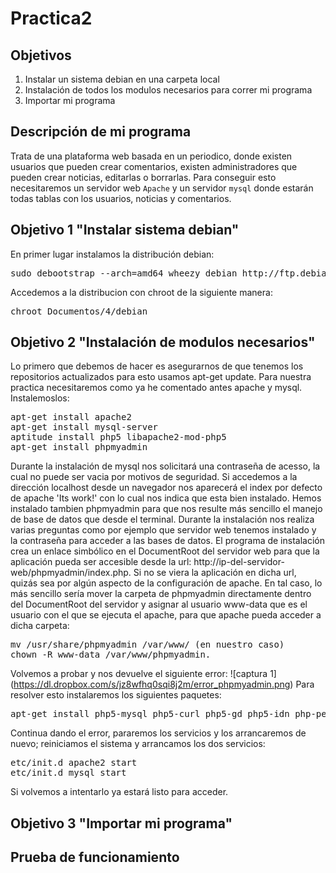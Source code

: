 Practica2
=========

Objetivos
---------
1. Instalar un sistema debian en una carpeta local
2. Instalación de todos los modulos necesarios para correr mi programa
3. Importar mi programa

Descripción de mi programa
--------------------------
Trata de una plataforma web basada en un periodico, donde existen usuarios que pueden crear comentarios, existen administradores que pueden crear noticias, editarlas o borrarlas.
Para conseguir esto necesitaremos un servidor web `Apache` y un servidor `mysql` donde estarán todas tablas con los usuarios, noticias y comentarios.

Objetivo 1 "Instalar sistema debian"
------------------------------------ 
En primer lugar instalamos la distribución debian:
<pre>
sudo debootstrap --arch=amd64 wheezy debian http://ftp.debian.org/debian/
</pre>
Accedemos a la distribucion con chroot de la siguiente manera:
<pre>
chroot Documentos/4/debian
</pre>

Objetivo 2 "Instalación de modulos necesarios"
----------------------------------------------
Lo primero que debemos de hacer es asegurarnos de que tenemos los repositorios actualizados para esto usamos apt-get update.
Para nuestra practica necesitaremos como ya he comentado antes apache y mysql. Instalemoslos:
<pre>
apt-get install apache2
apt-get install mysql-server
aptitude install php5 libapache2-mod-php5
apt-get install phpmyadmin
</pre>
Durante la instalación de mysql nos solicitará una contraseña de acesso, la cual no puede ser vacia por motivos de seguridad.
Si accedemos a la dirección localhost desde un navegador nos aparecerá el index por defecto de apache 'Its work!' con lo cual nos indica que esta bien instalado.
Hemos instalado tambien phpmyadmin para que nos resulte más sencillo el manejo de base de datos que desde el terminal. 
Durante la instalación nos realiza varias preguntas como por ejemplo que servidor web tenemos instalado y la contraseña para acceder a las bases de datos. 
El programa de instalación crea un enlace simbólico en el DocumentRoot del servidor web para que la aplicación pueda ser accesible desde la url: http://ip-del-servidor-web/phpmyadmin/index.php. Si no se viera la aplicación en dicha url, quizás sea por algún aspecto de la configuración de apache. 
En tal caso, lo más sencillo sería mover la carpeta de phpmyadmin directamente dentro del DocumentRoot del servidor y asignar al usuario www-data que es el usuario con el que se ejecuta el apache, para que apache pueda acceder a dicha carpeta:
<pre>
mv /usr/share/phpmyadmin /var/www/ (en nuestro caso)
chown -R www-data /var/www/phpmyadmin.
</pre>
Volvemos a probar y nos devuelve el siguiente error:
![captura 1] (https://dl.dropbox.com/s/jz8wfhq0sqi8j2m/error_phpmyadmin.png)
Para resolver esto instalaremos los siguientes paquetes:
<pre>
apt-get install php5-mysql php5-curl php5-gd php5-idn php-pear php5-imagick php5-imap php5-mcrypt php5-memcache php5-ming php5-ps php5-pspell php5-recode php5-snmp php5-sqlite php5-tidy php5-xmlrpc php5-xsl
</pre>
Continua dando el error, pararemos los servicios y los arrancaremos de nuevo; reiniciamos el sistema y arrancamos los dos servicios:
<pre>
etc/init.d apache2 start
etc/init.d mysql start
</pre>
Si volvemos a intentarlo ya estará listo para acceder.

Objetivo 3 "Importar mi programa"
---------------------------------


Prueba de funcionamiento
------------------------
